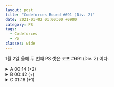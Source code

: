 ```yaml
---
layout: post
title: "Codeforces Round #691 (Div. 2)"
date: 2021-01-02 01:00:00 +0900
category: PS
tags:
  - Codeforces
  - PS
classes: wide
---
```


1월 2일 올해 두 번째 PS 셋은 코포 #691 (Div. 2) 이다.

<details>
<summary>A 00:14 (+2)</summary>
<h2>
    A. Red-Blue Shuffle
</h2>
<p>
    두 경우로 나누어 생각하면 된다.
    <br><br>
    어떤 카드에 대해서 r > b 인 경우 이 카드가 r < b 인 모든 다른 카드 보다 앞에 오면 R이 항상 더 크다. 그리고 그 반대도 성립한다. 따라서, r > b 인 카드와 r < b 인 카드의 개수만 세서 비교해 주면 된다.
</p>

<div markdown="1">

```cpp
#include <iostream>
#include <algorithm>

int main(void)
{
    std::cin.tie(0);
    std::ios_base::sync_with_stdio(false);

    int T;
    std::cin >> T;
    while (T--)
    {
        int N;
        std::cin >> N;

        std::string r, b;
        std::cin >> r >> b;

        int cnt = 0;
        for (int i = 0; i < N; i++)
        {
            if (r[i] > b[i])
                cnt++;
            else if (r[i] < b[i])
                cnt--;
        }
        std::cout << ((cnt > 0) ? "RED\n" : (cnt == 0) ? "EQUAL\n" : "BLUE\n");
    }

    return 0;
}
```

</div>
</details>

<details>
<summary>B 00:42 (+)</summary>
<h2>
    B. Move and Turn
</h2>
<p>
    처음엔 DFS를 짜야하나 생각했다. 하지만 어림도 없지 ㅋㅋ
    <br><br>
    손으로 N = 1, 2, 3, 4, 5 인 경우를 모두 해보면 규칙을 매우 쉽게 발견할 수 있다 (물론 OEIS 로 검색해도 나온다고 한다.)
</p>

<div markdown="1">

```cpp
#include <iostream>

int main(void)
{
    std::cin.tie(0);
    std::ios_base::sync_with_stdio(false);

    int N;
    std::cin >> N;

    if ((N % 2) == 0)
    {
        int cnt = 0;
        for (int i = 0; i <= N / 2; i++)
        {
            cnt += N / 2 + 1;
        }
        std::cout << cnt;
    }
    else
    {
        int cnt = 0;
        for (int i = 0; i < N + 2; i++)
        {
            cnt += N / 2 + 1 + (i%2);
        }
        std::cout << cnt;
    }

    return 0;
}
```

</div>
</details>

<details>
<summary>C 01:16 (+1)</summary>
<h2>
    C. Row GCD
</h2>
<p>
    문제 자체는 난이도가 꽤 있다.
    <br><br>
    나는 먼저 k 가 변수일 때, gcd(a1 + k, a2 + k, ..., an + k) 를 어떻게 하면 O(1)에 구할 수 있을 지를 생각했다.
    <br><br>
    이건 쉽지 않았지만 gcd(a1 + k, a2 + k, ..., an + k, k) 는 쉽게 구할 수 있음을 확인했다.
    <br><br>
    같은 방법을 이용해 a1 + k = k' 이라 두면,<br>gcd(a1 + k, a2 + k, ..., an + k) = gcd(k', a2-a1 + k', a3-a1 + k', ...) 이고, 이건 쉽게 O(1)에 구할 수 있다.
</p>

<div markdown="1">

```cpp
#include <iostream>
#include <vector>
#include <algorithm>

typedef long long ll;

ll gcd(ll a, ll b)
{
    if (a == 0)
        return b;
    if (b == 0)
        return a;
    if (a < b)
        a ^= b ^= a ^= b;
    while (b)
        b ^= a ^= b ^= a %= b;
    return a;
}

int main(void)
{
    std::cin.tie(0);
    std::ios_base::sync_with_stdio(false);

    int N, M;
    std::cin >> N >> M;

    std::vector<ll> a;
    ll x;
    for (int i = 0; i < N; i++)
    {
        std::cin >> x;
        a.push_back(x);
    }
    std::sort(a.begin(), a.end());

    ll preans = 0;
    for (int i = 1; i < N; i++)
    {
        preans = gcd(preans, a[i] - a[0]);
    }

    for(int i = 0; i < M; i++){
        std::cin >> x;
        std::cout << gcd(preans, x + a[0]) << " ";
    }

    return 0;
}
```

</div>
</details>

